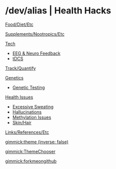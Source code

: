 # /dev/alias | Health Hacks

[Food/Diet/Etc](food-diet.md)

[Supplements/Nootropics/Etc](supplements-nootropics.md)

[Tech]()

* [EEG &amp; Neuro Feedback](tech/eeg-neurofeedback.md)
* [tDCS](tech/tdcs.md)

[Track/Quantify](track-quantify.md)

[Genetics]()

* [Genetic Testing](genetics/genetic-testing.md)

[Health Issues]()

* [Excessive Sweating](health-issues/excessive-sweating.md)
* [Hallucinations](health-issues/hallucinations.md)
* [Methylation Issues](health-issues/methylation-issues.md)
* [Skin/Hair](health-issues/skin-hair.md)

[Links/References/Etc](links-references.md)

<!-- set a default theme -->
[gimmick:theme (inverse: false)](cosmo)

<!-- show a theme chooser in the menu bar -->
[gimmick:ThemeChooser](Theme)

<!-- show a fork me on github ribbon -->
[gimmick:forkmeongithub](http://github.com/alias1/devalias-healthhacks/)


<!--[Test Submenu]()

  * # SubmenuTitle1
  * [Submenu Item 1]()
  * [Submenu Item 2]()
  * [Submenu Item 3]()
  - - - -
  * [Submenu Item 4]()-->
